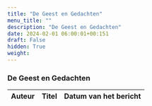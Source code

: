 ```yaml
---
title: "De Geest en Gedachten"
menu_title: ""
description: "De Geest en Gedachten"
date: 2024-02-01 06:00:01+00:151
draft: False
hidden: True
weight:
---
```

### De Geest en Gedachten

**Auteur** | **Titel** | **Datum van het bericht**
---|---|---
